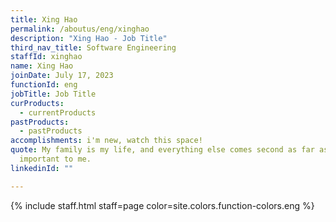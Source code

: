 ```yaml
---
title: Xing Hao
permalink: /aboutus/eng/xinghao
description: "Xing Hao - Job Title"
third_nav_title: Software Engineering
staffId: xinghao
name: Xing Hao
joinDate: July 17, 2023
functionId: eng
jobTitle: Job Title
curProducts:
  - currentProducts
pastProducts:
  - pastProducts
accomplishments: i'm new, watch this space!
quote: My family is my life, and everything else comes second as far as what’s
  important to me.
linkedinId: ""

---
```


{% include staff.html staff=page color=site.colors.function-colors.eng %}
